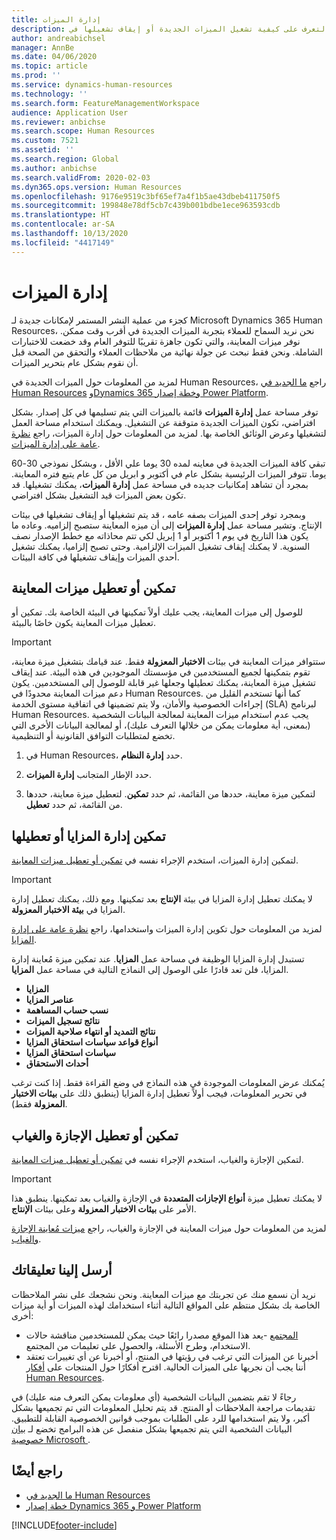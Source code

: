 ```yaml
---
title: إدارة الميزات
description: التعرف على كيفية تشغيل الميزات الجديدة أو إيقاف تشغيلها في Dynamics 365 Human Resources.
author: andreabichsel
manager: AnnBe
ms.date: 04/06/2020
ms.topic: article
ms.prod: ''
ms.service: dynamics-human-resources
ms.technology: ''
ms.search.form: FeatureManagementWorkspace
audience: Application User
ms.reviewer: anbichse
ms.search.scope: Human Resources
ms.custom: 7521
ms.assetid: ''
ms.search.region: Global
ms.author: anbichse
ms.search.validFrom: 2020-02-03
ms.dyn365.ops.version: Human Resources
ms.openlocfilehash: 9176e9519c3bf65ef7a4f1b5ae43dbeb411750f5
ms.sourcegitcommit: 199848e78df5cb7c439b001bdbe1ece963593cdb
ms.translationtype: HT
ms.contentlocale: ar-SA
ms.lasthandoff: 10/13/2020
ms.locfileid: "4417149"
---
```

# <a name="manage-features"></a>إدارة الميزات

كجزء من عملية النشر المستمر لإمكانات جديدة لـ Microsoft Dynamics 365 Human Resources، نحن نريد السماح للعملاء بتجربة الميزات الجديدة في أقرب وقت ممكن. نوفر ميزات المعاينة، والتي تكون جاهزة تقريبًا للتوفر العام وقد خضعت للاختبارات الشاملة. ونحن فقط نبحث عن جولة نهائية من ملاحظات العملاء والتحقق من الصحة قبل أن نقوم بشكل عام بتحرير الميزات.

لمزيد من المعلومات حول الميزات الجديدة في Human Resources، راجع [ما الجديد في Human Resources](hr-admin-whats-new.md) و[Dynamics 365 وخطة إصدار Power Platform](https://docs.microsoft.com/dynamics365/release-plans/#pivot=products&panel=products1).

توفر مساحة عمل **إدارة الميزات** قائمة بالميزات التي يتم تسليمها في كل إصدار. بشكل افتراضي، تكون الميزات الجديدة متوقفة عن التشغيل. ويمكنك استخدام مساحة العمل لتشغيلها وعرض الوثائق الخاصة بها. لمزيد من المعلومات حول إدارة الميزات، راجع [نظرة عامة على إدارة الميزات](https://docs.microsoft.com/dynamics365/fin-ops-core/fin-ops/get-started/feature-management/feature-management-overview).

تبقي كافة الميزات الجديدة في معاينه لمده 30 يوما علي الأقل ، وبشكل نموذجي 30-60 يوما. تتوفر الميزات الرئيسية بشكل عام في أكتوبر و ابريل من كل عام يتبع فتره المعاينة. بمجرد أن تشاهد إمكانيات جديده في مساحة عمل **إدارة الميزات**، يمكنك تشغيلها. قد تكون بعض الميزات قيد التشغيل بشكل افتراضي.

وبمجرد توفر إحدى الميزات بصفه عامه ، قد يتم تشغيلها أو إيقاف تشغيلها في بيئات الإنتاج. وتشير مساحة عمل **إدارة الميزات** إلى أن ميزه المعاينة ستصبح إلزاميه. وعاده ما يكون هذا التاريخ في يوم 1 أكتوبر أو 1 إبريل لكي تتم محاذاته مع خطط الإصدار نصف السنوية. لا يمكنك إيقاف تشغيل الميزات الإلزامية. وحتى تصبح إلزاميا، يمكنك تشغيل أحدي الميزات وإيقاف تشغيلها في كافة البيئات.

## <a name="enable-or-disable-preview-features"></a>تمكين أو تعطيل ميزات المعاينة

للوصول إلى ميزات المعاينة، يجب عليك أولاً تمكينها في البيئة الخاصة بك. تمكين أو تعطيل ميزات المعاينة يكون خاصًا بالبيئة.

> [!IMPORTANT]
> ستتوافر ميزات المعاينة في بيئات **الاختبار المعزولة** فقط. عند قيامك بتشغيل ميزة معاينة، تقوم بتمكينها لجميع المستخدمين في مؤسستك الموجودين في هذه البيئة. عند إيقاف تشغيل ميزة المعاينة، يمكنك تعطيلها وجعلها غير قابلة للوصول إلى المستخدمين. يكون دعم ميزات المعاينة محدودًا في Human Resources. كما أنها تستخدم القليل من إجراءات الخصوصية والأمان، ولا يتم تضمينها في اتفاقية مستوى الخدمة (SLA) لبرنامج Human Resources. يجب عدم استخدام ميزات المعاينة لمعالجة البيانات الشخصية (بمعنى، أية معلومات يمكن من خلالها التعرف عليك)، أو لمعالجة البيانات الأخرى التي تخضع لمتطلبات التوافق القانونية أو التنظيمية.

1. في Human Resources، حدد **إدارة النظام**.

2. حدد الإطار المتجانب **إدارة الميزات**.

3. لتمكين ميزة معاينة، حددها من القائمة، ثم حدد **تمكين**. لتعطيل ميزة معاينة، حددها من القائمة، ثم حدد **تعطيل**.

## <a name="enable-or-disable-benefits-management"></a>تمكين إدارة المزايا أو تعطيلها

لتمكين إدارة الميزات، استخدم الإجراء نفسه في [تمكين أو تعطيل ميزات المعاينة‬](hr-admin-manage-features.md?enable-or-disable-preview-features).

> [!IMPORTANT]
> لا يمكنك تعطيل إدارة المزايا في بيئة **الإنتاج** بعد تمكينها. ومع ذلك، يمكنك تعطيل إدارة المزايا في **بيئة الاختبار المعزولة**.

لمزيد من المعلومات حول تكوين إدارة الميزات واستخدامها، راجع [نظرة عامة على إدارة المزايا](hr-benefits-management-overview.md).

تستبدل إدارة المزايا الوظيفة في مساحة عمل **المزايا**. عند تمكين ميزة مُعاينة إدارة المزايا، فلن تعد قادرًا على الوصول إلى النماذج التالية في مساحة عمل **المزايا**.

- **المزايا**
- **عناصر المزايا**
- **نسب حساب المساهمة**
- **نتائج تسجيل الميزات**
- **نتائج التمديد أو انتهاء صلاحية الميزات**
- **أنواع قواعد سياسات استحقاق المزايا**
- **سياسات استحقاق المزايا**
- **أحداث الاستحقاق**

يُمكنك عرض المعلومات الموجودة في هذه النماذج في وضع القراءة فقط. إذا كنت ترغب في تحرير المعلومات، فيجب أولاً تعطيل إدارة المزايا (ينطبق ذلك على **بيئات الاختبار المعزولة** فقط).

## <a name="enable-or-disable-leave-and-absence"></a>تمكين أو تعطيل الإجازة والغياب

لتمكين الإجازة والغياب، استخدم الإجراء نفسه في [تمكين أو تعطيل ميزات المعاينة‬](hr-admin-manage-features.md?enable-or-disable-preview-features).

> [!IMPORTANT]
> لا يمكنك تعطيل ميزة **أنواع الإجازات المتعددة** في الإجازة والغياب بعد تمكينها. ينطبق هذا الأمر على **بيئات الاختبار المعزولة** وعلى بيئات **الإنتاج**.

لمزيد من المعلومات حول ميزات المعاينة في الإجازة والغياب، راجع [ميزات مُعاينة الإجازة والغياب‬](hr-leave-and-absence-overview.md?leave-and-absence-preview-features).

## <a name="send-us-feedback"></a>أرسل إلينا تعليقاتك

نريد أن نسمع منك عن تجربتك مع ميزات المعاينة. ونحن نشجعك على نشر الملاحظات الخاصة بك بشكل منتظم على المواقع التالية أثناء استخدامك لهذه الميزات أو أية ميزات أخرى:

- [المجتمع](https://community.dynamics.com/enterprise/f/759?pi53869=0&category=Talent) -يعد هذا الموقع مصدرا رائعًا حيث يمكن للمستخدمين مناقشة حالات الاستخدام، وطرح الأسئلة، والحصول على تعليمات من المجتمع.
- أخبرنا عن الميزات التي ترغب في رؤيتها في المنتج، أو أخبرنا عن أي تغييرات تعتقد أننا يجب أن نجريها على الميزات الحالية. اقترح أفكارًا حول المنتجات على [أفكار Human Resources](https://powerusers.microsoft.com/t5/Ideas-for-Human-Resources/idb-p/HumanResources).
    
رجاءً لا تقم بتضمين البيانات الشخصية (أي معلومات يمكن التعرف منه عليك) في تقديمات مراجعة الملاحظات أو المنتج. قد يتم تحليل المعلومات التي تم تجميعها بشكل أكبر، ولا يتم استخدامها للرد على الطلبات بموجب قوانين الخصوصية القابلة للتطبيق. البيانات الشخصية التي يتم تجميعها بشكل منفصل عن هذه البرامج تخضع لـ [بيان خصوصية Microsoft ](https://privacy.microsoft.com/privacystatement).

## <a name="see-also"></a>راجع أيضًا

- [ما الجديد في Human Resources](hr-admin-whats-new.md)
- [خطة إصدار Dynamics 365 و Power Platform](https://docs.microsoft.com/dynamics365/release-plans/#pivot=products&panel=products1)

[!INCLUDE[footer-include](../includes/footer-banner.md)]